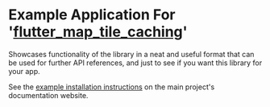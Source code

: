 # Example Application For '[flutter_map_tile_caching](https://github.com/JaffaKetchup/flutter_map_tile_caching)'

Showcases functionality of the library in a neat and useful format that can be used for further API references, and just to see if you want this library for your app.

See the [example installation instructions](https://fmtc.jaffaketchup.dev/get-started/example) on the main project's documentation website.

